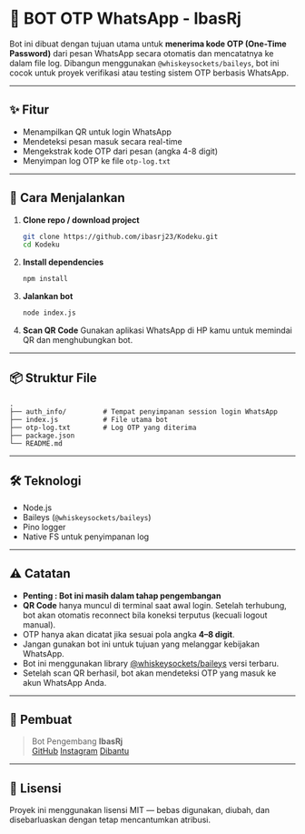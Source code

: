 # 🤖 BOT OTP WhatsApp - IbasRj

Bot ini dibuat dengan tujuan utama untuk **menerima kode OTP (One-Time Password)** dari pesan WhatsApp secara otomatis dan mencatatnya ke dalam file log. Dibangun menggunakan `@whiskeysockets/baileys`, bot ini cocok untuk proyek verifikasi atau testing sistem OTP berbasis WhatsApp.

---

## ✨ Fitur

- Menampilkan QR untuk login WhatsApp
- Mendeteksi pesan masuk secara real-time
- Mengekstrak kode OTP dari pesan (angka 4-8 digit)
- Menyimpan log OTP ke file `otp-log.txt`

---

## 🚀 Cara Menjalankan

1. **Clone repo / download project**
   ```bash
   git clone https://github.com/ibasrj23/Kodeku.git
   cd Kodeku
   ```

2. **Install dependencies**
   ```bash
   npm install
   ```

3. **Jalankan bot**
   ```bash
   node index.js
   ```

4. **Scan QR Code**
   Gunakan aplikasi WhatsApp di HP kamu untuk memindai QR dan menghubungkan bot.

---

## 📦 Struktur File

```
.
├── auth_info/         # Tempat penyimpanan session login WhatsApp
├── index.js           # File utama bot
├── otp-log.txt        # Log OTP yang diterima
├── package.json
└── README.md
```

---

## 🛠️ Teknologi

- Node.js
- Baileys (`@whiskeysockets/baileys`)
- Pino logger
- Native FS untuk penyimpanan log

---

## ⚠️ Catatan
- **Penting : Bot ini masih dalam tahap pengembangan**
- **QR Code** hanya muncul di terminal saat awal login. Setelah terhubung, bot akan otomatis reconnect bila koneksi terputus (kecuali logout manual).
- OTP hanya akan dicatat jika sesuai pola angka **4–8 digit**.
- Jangan gunakan bot ini untuk tujuan yang melanggar kebijakan WhatsApp.
- Bot ini menggunakan library [@whiskeysockets/baileys](https://github.com/WhiskeySockets/Baileys) versi terbaru.
- Setelah scan QR berhasil, bot akan mendeteksi OTP yang masuk ke akun WhatsApp Anda.


---

## 👤 Pembuat

> Bot Pengembang **IbasRj**  
> [GitHub](https://github.com/ibasrj23) 
> [Instagram](https://instagram.com/kyy_rj)
> [Dibantu](https://chatgpt.com/)
---

## 📜 Lisensi

Proyek ini menggunakan lisensi MIT — bebas digunakan, diubah, dan disebarluaskan dengan tetap mencantumkan atribusi.
